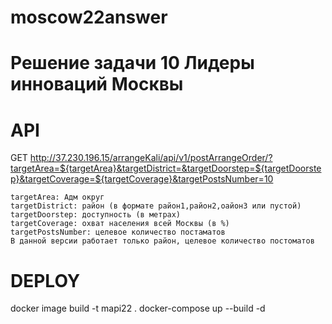 # moscow22answer
# Решение задачи 10 Лидеры инноваций Москвы

# API
GET http://37.230.196.15/arrangeKali/api/v1/postArrangeOrder/?targetArea=${targetArea}&targetDistrict=&targetDoorstep=${targetDoorstep}&targetCoverage=${targetCoverage}&targetPostsNumber=10

    targetArea: Адм округ
    targetDistrict: район (в формате район1,район2,оайон3 или пустой)
    targetDoorstep: доступность (в метрах)
    targetCoverage: охват населения всей Москвы (в %)
    targetPostsNumber: целевое количество постаматов
    В данной версии работает только район, целевое количество постоматов


# DEPLOY
 docker image build -t mapi22 .
 docker-compose up --build -d
